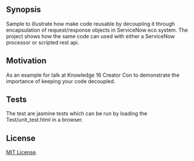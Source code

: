 ## Synopsis

Sample to illustrate how make code reusable by decoupling it through encapsulation of request/response objects in ServiceNow eco system. The project shows how the same code can used with either a ServiceNow processor or scripted rest api.

## Motivation

As an example for talk at Knowledge 16 Creator Con to demonstrate the importance of keeping your code decoupled.

## Tests

The test are jasmine tests which can be run by loading the Test/unit_test.html in a browser.


## License

[MIT License](http://www.opensource.org/licenses/mit-license.php).